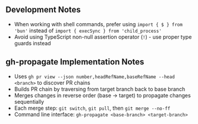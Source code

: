 ## Development Notes

- When working with shell commands, prefer using `import { $ } from 'bun'` instead of `import { execSync } from 'child_process'`
- Avoid using TypeScript non-null assertion operator (`!`) - use proper type guards instead

## gh-propagate Implementation Notes

- Uses `gh pr view --json number,headRefName,baseRefName --head <branch>` to discover PR chains
- Builds PR chain by traversing from target branch back to base branch
- Merges changes in reverse order (base → target) to propagate changes sequentially
- Each merge step: `git switch`, `git pull`, then `git merge --no-ff`
- Command line interface: `gh-propagate <base-branch> <target-branch>`

